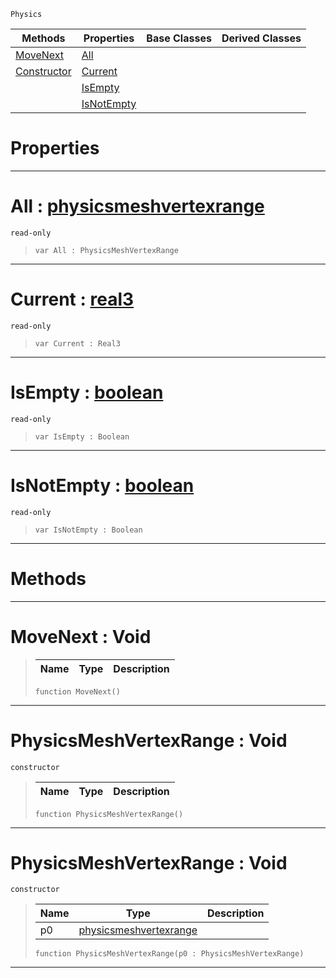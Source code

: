  `Physics`

|Methods|Properties|Base Classes|Derived Classes|
|---|---|---|---|
|[ MoveNext](https://github.com/ZilchEngine/ZilchDocs/blob/master/code_reference/class_reference/physicsmeshvertexrange.markdown#movenext-void)|[ All](https://github.com/ZilchEngine/ZilchDocs/blob/master/code_reference/class_reference/physicsmeshvertexrange.markdown#all-zero-engine-document)| | |
|[ Constructor](https://github.com/ZilchEngine/ZilchDocs/blob/master/code_reference/class_reference/physicsmeshvertexrange.markdown#physicsmeshvertexrange-v)|[ Current](https://github.com/ZilchEngine/ZilchDocs/blob/master/code_reference/class_reference/physicsmeshvertexrange.markdown#current-zero-engine-docu)| | |
| |[ IsEmpty](https://github.com/ZilchEngine/ZilchDocs/blob/master/code_reference/class_reference/physicsmeshvertexrange.markdown#isempty-zero-engine-docu)| | |
| |[ IsNotEmpty](https://github.com/ZilchEngine/ZilchDocs/blob/master/code_reference/class_reference/physicsmeshvertexrange.markdown#isnotempty-zero-engine-d)| | |


 #  Properties


---  
 #  All : [physicsmeshvertexrange](https://github.com/ZilchEngine/ZilchDocs/blob/master/code_reference/class_reference/physicsmeshvertexrange.markdown)

 `read-only`

> 
> ``` lang=cpp, name=Nada
> var All : PhysicsMeshVertexRange


---  
 #  Current : [real3](https://github.com/ZilchEngine/ZilchDocs/blob/master/code_reference/nada_base_types/real3.markdown)

 `read-only`

> 
> ``` lang=cpp, name=Nada
> var Current : Real3


---  
 #  IsEmpty : [boolean](https://github.com/ZilchEngine/ZilchDocs/blob/master/code_reference/nada_base_types/boolean.markdown)

 `read-only`

> 
> ``` lang=cpp, name=Nada
> var IsEmpty : Boolean


---  
 #  IsNotEmpty : [boolean](https://github.com/ZilchEngine/ZilchDocs/blob/master/code_reference/nada_base_types/boolean.markdown)

 `read-only`

> 
> ``` lang=cpp, name=Nada
> var IsNotEmpty : Boolean


---  
 #  Methods


---  
 #  MoveNext : Void

> 
> |Name|Type|Description|
> |---|---|---|
> ``` lang=cpp, name=Nada
> function MoveNext()
> ``` 


---  
 #  PhysicsMeshVertexRange : Void

 `constructor`

> 
> |Name|Type|Description|
> |---|---|---|
> ``` lang=cpp, name=Nada
> function PhysicsMeshVertexRange()
> ``` 


---  
 #  PhysicsMeshVertexRange : Void

 `constructor`

> 
> |Name|Type|Description|
> |---|---|---|
> |p0|[physicsmeshvertexrange](https://github.com/ZilchEngine/ZilchDocs/blob/master/code_reference/class_reference/physicsmeshvertexrange.markdown)| |
> ``` lang=cpp, name=Nada
> function PhysicsMeshVertexRange(p0 : PhysicsMeshVertexRange)
> ``` 


---  
 

 